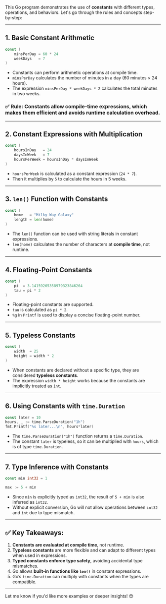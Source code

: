 This Go program demonstrates the use of **constants** with different types, operations, and behaviors. Let's go through the rules and concepts step-by-step:

---

## 1. **Basic Constant Arithmetic**
```go
const (
	minsPerDay = 60 * 24
	weekDays   = 7
)
```
- Constants can perform arithmetic operations at compile time.
- `minsPerDay` calculates the number of minutes in a day (60 minutes × 24 hours).
- The expression `minsPerDay * weekDays * 2` calculates the total minutes in two weeks.

### ✅ **Rule**: Constants allow **compile-time expressions**, which makes them efficient and avoids runtime calculation overhead.

---

## 2. **Constant Expressions with Multiplication**
```go
const (
	hoursInDay   = 24
	daysInWeek   = 7
	hoursPerWeek = hoursInDay * daysInWeek
)
```
- `hoursPerWeek` is calculated as a constant expression (`24 * 7`).
- Then it multiplies by `5` to calculate the hours in 5 weeks.

---

## 3. **`len()` Function with Constants**
```go
const (
	home   = "Milky Way Galaxy"
	length = len(home)
)
```
- The `len()` function can be used with string literals in constant expressions.
- `len(home)` calculates the number of characters at **compile time**, not runtime.

---

## 4. **Floating-Point Constants**
```go
const (
	pi  = 3.14159265358979323846264
	tau = pi * 2
)
```
- Floating-point constants are supported.
- `tau` is calculated as `pi * 2`.
- `%g` in `Printf` is used to display a concise floating-point number.

---

## 5. **Typeless Constants**
```go
const (
	width  = 25
	height = width * 2
)
```
- When constants are declared without a specific type, they are considered **typeless constants**.
- The expression `width * height` works because the constants are implicitly treated as `int`.

---

## 6. **Using Constants with `time.Duration`**
```go
const later = 10
hours, _ := time.ParseDuration("1h")
fmt.Printf("%s later...\n", hours*later)
```
- The `time.ParseDuration("1h")` function returns a `time.Duration`.
- The constant `later` is typeless, so it can be multiplied with `hours`, which is of type `time.Duration`.

---

## 7. **Type Inference with Constants**
```go
const min int32 = 1

max := 5 + min
```
- Since `min` is explicitly typed as `int32`, the result of `5 + min` is also inferred as `int32`.
- Without explicit conversion, Go will not allow operations between `int32` and `int` due to type mismatch.

---

## ✅ **Key Takeaways**:
1. **Constants are evaluated at compile time**, not runtime.
2. **Typeless constants** are more flexible and can adapt to different types when used in expressions.
3. **Typed constants enforce type safety**, avoiding accidental type mismatches.
4. Go allows **built-in functions like `len()`** in constant expressions.
5. Go’s `time.Duration` can multiply with constants when the types are compatible.

---

Let me know if you'd like more examples or deeper insights! 😊